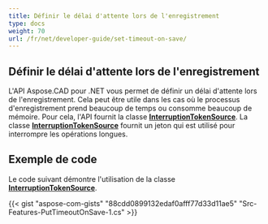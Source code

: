 ```yaml
---
title: Définir le délai d'attente lors de l'enregistrement
type: docs
weight: 70
url: /fr/net/developer-guide/set-timeout-on-save/
---
```


## **Définir le délai d'attente lors de l'enregistrement**

L'API Aspose.CAD pour .NET vous permet de définir un délai d'attente lors de l'enregistrement. Cela peut être utile dans les cas où le processus d'enregistrement prend beaucoup de temps ou consomme beaucoup de mémoire. Pour cela, l'API fournit la classe [**InterruptionTokenSource**](https://reference.aspose.com/cad/net/aspose.cad/interruptiontokensource). La classe [**InterruptionTokenSource**](https://reference.aspose.com/cad/net/aspose.cad/interruptiontokensource) fournit un jeton qui est utilisé pour interrompre les opérations longues.

## Exemple de code

Le code suivant démontre l'utilisation de la classe [**InterruptionTokenSource**](https://reference.aspose.com/cad/net/aspose.cad/interruptiontokensource).

{{< gist "aspose-com-gists" "88cdd0899132edaf0afff77d33d11ae5" "Src-Features-PutTimeoutOnSave-1.cs" >}}
